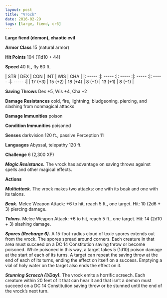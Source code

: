 ```yaml
---
layout: post
title: "Vrock"
date: 2016-02-29
tags: [large, fiend, cr6]
---
```


**Large fiend (demon), chaotic evil**

**Armor Class** 15 (natural armor)

**Hit Points** 104 (11d10 + 44)

**Speed** 40 ft., fly 60 ft.

|   STR   |   DEX   |   CON   |   INT   |   WIS   |   CHA   |
|: ----- :|: ----- :|: ----- :|: ----- :|: ----- :|: ----- :|
| 17 (+3) | 15 (+2) | 18 (+4) | 8 (−1) | 13 (+1) | 8 (−1) |

**Saving Throws** Dex +5, Wis +4, Cha +2 

**Damage Resistances** cold, fire, lightning; bludgeoning, piercing, and slashing from nonmagical attacks 

**Damage Immunities** poison 

**Condition Immunities** poisoned 

**Senses** darkvision 120 ft., passive Perception 11 

**Languages** Abyssal, telepathy 120 ft. 

**Challenge** 6 (2,300 XP)

***Magic Resistance.*** The vrock has advantage on saving throws against spells and other magical effects. 

**Actions** 

***Multiattack.*** The vrock makes two attacks: one with its beak and one with its talons. 

***Beak.*** Melee Weapon Attack: +6 to hit, reach 5 ft., one target. Hit: 10 (2d6 + 3) piercing damage. 

***Talons.*** Melee Weapon Attack: +6 to hit, reach 5 ft., one target. Hit: 14 (2d10 + 3) slashing damage. 

***Spores (Recharge 6).*** A 15-foot-radius cloud of toxic spores extends out from the vrock. The spores spread around corners. Each creature in that area must succeed on a DC 14 Constitution saving throw or become poisoned. While poisoned in this way, a target takes 5 (1d10) poison damage at the start of each of its turns. A target can repeat the saving throw at the end of each of its turns, ending the effect on itself on a success. Emptying a vial of holy water on the target also ends the effect on it.

***Stunning Screech (1/Day).*** The vrock emits a horrific screech. Each creature within 20 feet of it that can hear it and that isn’t a demon must succeed on a DC 14 Constitution saving throw or be stunned until the end of the vrock’s next turn.